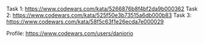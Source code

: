 Task 1: https://www.codewars.com/kata/5266876b8f4bf2da9b000362
Task 2: https://www.codewars.com/kata/525f50e3b73515a6db000b83
Task 3: https://www.codewars.com/kata/58f5c63f1e26ecda7e000029

Profile: https://www.codewars.com/users/daniorio